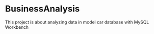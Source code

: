 # BusinessAnalysis # 
This project is about analyzing data in model car database with MySQL Workbench
